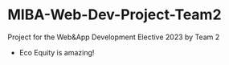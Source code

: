 # MIBA-Web-Dev-Project-Team2

Project for the Web&amp;App Development Elective 2023 by Team 2

- Eco Equity is amazing!
